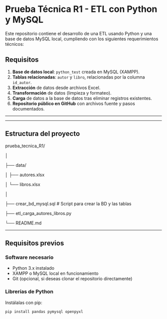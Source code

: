 # Prueba Técnica R1 - ETL con Python y MySQL

Este repositorio contiene el desarrollo de una ETL usando Python y una base de datos MySQL local, cumpliendo con los siguientes requerimientos técnicos:

## Requisitos 

1. **Base de datos local**: `python_test` creada en MySQL (XAMPP).
2. **Tablas relacionadas**: `autor` y `libro`, relacionadas por la columna `id_autor`.
3. **Extracción** de datos desde archivos Excel.
4. **Transformación** de datos (limpieza y formateo).
5. **Carga** de datos a la base de datos tras eliminar registros existentes.
6. **Repositorio público en GitHub** con archivos fuente y pasos documentados.

---

---

## Estructura del proyecto

prueba_tecnica_R1/

│

├── data/

│ ├── autores.xlsx

│ └── libros.xlsx

│

├── crear_bd_mysql.sql # Script para crear la BD y las tablas

├── etl_carga_autores_libros.py

└── README.md


---

## Requisitos previos

### Software necesario

- Python 3.x instalado
- XAMPP o MySQL local en funcionamiento
- Git (opcional, si deseas clonar el repositorio directamente)

### Librerías de Python

Instálalas con pip:

```bash
pip install pandas pymysql openpyxl

